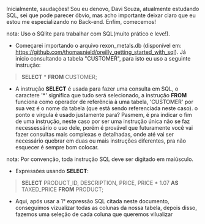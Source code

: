  Inicialmente, saudações! Sou eu denovo, Davi Souza, atualmente estudando SQL, sei que pode parecer óbvio, mas acho importante deixar claro 
 que eu estou me especializando no Back-end. Enfim, comecemos!
 
nota: Uso o SQlite para trabalhar com SQL(muito prático e leve!).

- Começarei importando o arquivo rexon_metals.db (disponível em: https://github.com/thomasnield/oreilly_getting_started_with_sql). Já inicio consultando a
tabela "CUSTOMER", para isto eu uso a seguinte instrução:

> **SELECT** * **FROM** CUSTOMER; 

- A instrução **SELECT** é usada para fazer uma consulta em SQL, o caractere '*' significa que tudo será selecionado, a instrução **FROM** funciona como
operador de referência à uma tabela, 'CUSTOMER' por sua vez é o nome da tabela (que está sendo referenciada neste caso). o ponto e vírgula é usado justamente para? Pasmem, é pra indicar o fim de uma instrução, neste caso por ser uma instrução única não se faz necessessário o uso dele, porém é provável que futuramente você vai fazer consultas mais complexas e detalhadas, onde até vai ser necessário quebrar em duas ou mais instruções diferentes, pra não esquecer é sempre bom colocar.

nota: Por convenção, toda instrução SQL deve ser digitado em maiúsculo.

- Expressões usando **SELECT**:

> **SELECT** PRODUCT_ID, DESCRIPTION, PRICE, PRICE * 1.07 **AS** TAXED_PRICE **FROM** PRODUCT;

- Aqui, após usar a 1° expressão SQL citada neste documento, conseguimos vizualizar todas as colunas da nossa tabela, depois disso, fazemos uma seleção de cada coluna que queremos vilualizar
